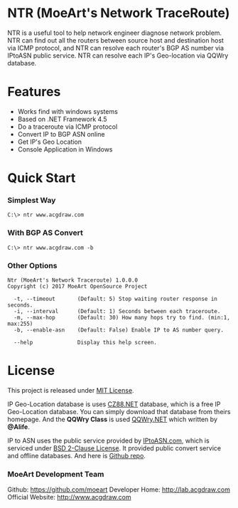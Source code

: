 # NTR (MoeArt's Network TraceRoute)
NTR is a useful tool to help network engineer diagnose network problem. NTR can find out all the routers between source host and destination host via ICMP protocol, and NTR can resolve each router's BGP AS number via IPtoASN public service. NTR can resolve each IP's Geo-location via QQWry database.

# Features
* Works find with windows systems
* Based on .NET Framework 4.5
* Do a traceroute via ICMP protocol
* Convert IP to BGP ASN online
* Get IP's Geo Location
* Console Application in Windows

# Quick Start
### Simplest Way
```batch
C:\> ntr www.acgdraw.com
```

### With BGP AS Convert
```batch
C:\> ntr www.acgdraw.com -b
```

### Other Options
```
Ntr (MoeArt's Network Traceroute) 1.0.0.0
Copyright (c) 2017 MoeArt OpenSource Project

  -t, --timeout       (Default: 5) Stop waiting router response in seconds.
  -i, --interval      (Default: 1) Seconds between each traceroute.
  -m, --max-hop       (Default: 30) How many hops try to find. (min:1, max:255)
  -b, --enable-asn    (Default: False) Enable IP to AS number query.
  
  --help              Display this help screen.

```

# License
This project is released under [MIT License](https://github.com/moeart/ntr/blob/master/LICENSE).    
    
IP Geo-Location database is uses [CZ88.NET](http://www.cz88.net) database, which is a free IP Geo-Location database. You can simply download that database from theirs homepage. And the **QQWry Class** is used [QQWry.NET](https://github.com/Alife/QQWry.NET) which written by **@Alife**.    
    
IP to ASN uses the public service provided by [IPtoASN.com](https://iptoasn.com/), which is serviced under [BSD 2-Clause License](https://github.com/jedisct1/iptoasn-webservice/blob/master/LICENSE). It provided public convert service and offline databases. And here is [Github repo](https://github.com/jedisct1/iptoasn-webservice).

### MoeArt Development Team
Github: https://github.com/moeart
Developer Home: http://lab.acgdraw.com
Official Website: http://www.acgdraw.com

